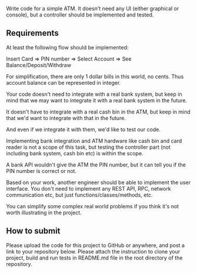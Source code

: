 Write code for a simple ATM. It doesn't need any UI (either graphical or console), but a controller should be implemented and tested.



## Requirements

At least the following flow should be implemented:

Insert Card => PIN number => Select Account => See Balance/Deposit/Withdraw



For simplification, there are only 1 dollar bills in this world, no cents. Thus account balance can be represented in integer.



Your code doesn't need to integrate with a real bank system, but keep in mind that we may want to integrate it with a real bank system in the future.

It doesn't have to integrate with a real cash bin in the ATM, but keep in mind that we'd want to integrate with that in the future.

And even if we integrate it with them, we'd like to test our code.

Implementing bank integration and ATM hardware like cash bin and card reader is not a scope of this task, but testing the controller part (not including bank system, cash bin etc) is within the scope.



A bank API wouldn't give the ATM the PIN number, but it can tell you if the PIN number is correct or not.



Based on your work, another engineer should be able to implement the user interface. You don't need to implement any REST API, RPC, network communication etc, but just functions/classes/methods, etc.



You can simplify some complex real world problems if you think it's not worth illustrating in the project.



## How to submit

Please upload the code for this project to GitHub or anywhere, and post a link to your repository below. Please attach the instruction to clone your project, build and run tests in README.md file in the root directory of the repository.
